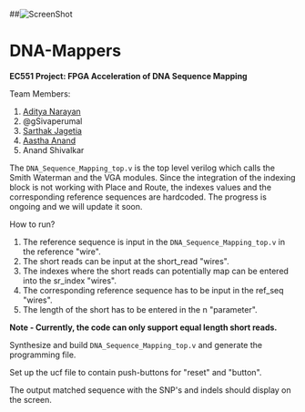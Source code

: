 ##![ScreenShot](https://www.bu.edu/brand/files/2012/10/master_logo.gif)
# DNA-Mappers
**EC551 Project: FPGA Acceleration of DNA Sequence Mapping**

Team Members:

1. [Aditya Narayan](https://github.com/adityanarayan1191)
2. @gSivaperumal
3. [Sarthak Jagetia](https://github.com/sarthakjagetia)
4. [Aastha Anand](https://github.com/aastha24)
5. Anand Shivalkar


The `DNA_Sequence_Mapping_top.v` is the top level verilog which calls the Smith Waterman and the VGA modules. Since the integration of the indexing block is not working with Place and Route, the indexes values and the corresponding reference sequences are hardcoded. The progress is ongoing and we will update it soon. 

How to run?

1. The reference sequence is input in the `DNA_Sequence_Mapping_top.v` in the reference "wire".
2. The short reads can be input at the short_read "wires".
3. The indexes where the short reads can potentially map can be entered into the sr_index "wires".
4. The corresponding reference sequence has to be input in the ref_seq "wires".
5. The length of the short has to be entered in the n "parameter". 

**Note - Currently, the code can only support equal length short reads.**

Synthesize and build `DNA_Sequence_Mapping_top.v` and generate the programming file.

Set up the ucf file to contain push-buttons for "reset" and "button".

The output matched sequence with the SNP's and indels should display on the screen.

